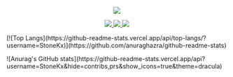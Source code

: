 <p align='center'>
    <img src="https://capsule-render.vercel.app/api?type=waving&color=4fb8d0&height=300&section=header&text=Welcome%20&fontSize=90&animation=fadeIn&fontAlignY=38&desc=Decorate%20GitHub%20Profile%20or%20any%20Repo%20like%20me!&descAlignY=51&descAlign=62"/>
</p>

<p align='center'>
  <a href="https://github.com/kyechan99/capsule-render/labels/Idea">
    <img src="https://img.shields.io/badge/IDEA%20ISSUE%20-%23F7DF1E.svg?&style=for-the-badge&&logoColor=white"/>
  </a>
  <a href="#demo">
    <img src="https://img.shields.io/badge/DEMO%20-%234FC08D.svg?&style=for-the-badge&&logoColor=white"/>
  </a>
  <a href="https://capsule-render.vercel.app/">
    <img src="https://img.shields.io/badge/Generator%20-%235c86fa.svg?&style=for-the-badge&&logoColor=white"/>
  </a>
</p> 
<p>[![Top Langs](https://github-readme-stats.vercel.app/api/top-langs/?username=StoneKx)](https://github.com/anuraghazra/github-readme-stats)</p>

<p>![Anurag's GitHub stats](https://github-readme-stats.vercel.app/api?username=StoneKx&hide=contribs,prs&show_icons=true&theme=dracula)</p>

